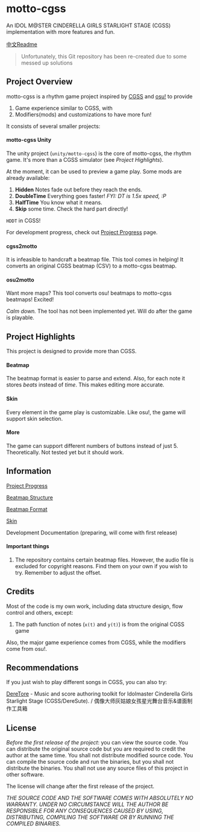 ﻿# motto-cgss

An IDOL M@STER CINDERELLA GIRLS STARLIGHT STAGE (CGSS) implementation with more features and fun.

[中文Readme](https://logu.co/motto-cgss/)

> Unfortunately, this Git repository has been re-created due to some messed up solutions

## Project Overview

motto-cgss is a rhythm game project inspired by [CGSS](http://cinderella.idolmaster.jp/sl-stage/) and [osu!](http://osu.ppy.sh) to provide

1. Game experience similar to CGSS, with
2. Modifiers(mods) and customizations to have more fun!

It consists of several smaller projects:

#### motto-cgss Unity

The unity project (`unity/motto-cgss`) is the core of motto-cgss, the rhythm game. It's more than a CGSS simulator (see *Project Highlights*).

At the moment, it can be used to preview a game play. Some mods are already available: 

1. **Hidden** Notes fade out before they reach the ends.
2. **DoubleTime** Everything goes faster! *FYI: DT is 1.5x speed, :P*
3. **HalfTime** You know what it means.
4. **Skip** some time. Check the hard part directly!

`HDDT` in CGSS!

For development progress, check out [Project Progress](https://github.com/logchan/motto-cgss/wiki/project-progress) page.

#### cgss2motto

It is infeasible to handcraft a beatmap file. This tool comes in helping! It converts an original CGSS beatmap (CSV) to a motto-cgss beatmap.

#### osu2motto

Want more maps? This tool converts osu! beatmaps to motto-cgss beatmaps! Excited!

*Calm down.* The tool has not been implemented yet. Will do after the game is playable.

## Project Highlights

This project is designed to provide more than CGSS.

#### Beatmap

The beatmap format is easier to parse and extend. Also, for each note it stores *beats* instead of *time*. This makes editing more accurate.

#### Skin

Every element in the game play is customizable. Like osu!, the game will support skin selection.

#### More

The game can support different numbers of buttons instead of just 5. Theoretically. Not tested yet but it should work.

## Information

[Project Progress](https://github.com/logchan/motto-cgss/wiki/project-progress)

[Beatmap Structure](https://github.com/logchan/motto-cgss/wiki/beatmap)

[Beatmap Format](https://github.com/logchan/motto-cgss/wiki/beatmap-file)

[Skin](https://github.com/logchan/motto-cgss/wiki/skin)

Development Documentation (preparing, will come with first release)

#### Important things

1. The repository contains certain beatmap files. However, the audio file is excluded for copyright reasons. Find them on your own if you wish to try. Remember to adjust the offset.

## Credits

Most of the code is my own work, including data structure design, flow control and others, except:

1. The path function of notes (`x(t)` and `y(t)`) is from the original CGSS game

Also, the major game experience comes from CGSS, while the modifiers come from osu!.

## Recommendations

If you just wish to play different songs in CGSS, you can also try:

[DereTore](https://github.com/hozuki/DereTore) - Music and score authoring toolkit for Idolmaster Cinderella Girls Starlight Stage (CGSS/DereSute). / 偶像大师灰姑娘女孩星光舞台音乐&谱面制作工具箱

## License

*Before the first release of the project*: you can view the source code. You can distribute the original source code but you are required to credit the author at the same time. You shall not distribute modified source code. You can compile the source code and run the binaries, but you shall not distribute the binaries. You shall not use any source files of this project in other software.

The license will change after the first release of the project.

*THE SOURCE CODE AND THE SOFTWARE COMES WITH ABSOLUTELY NO WARRANTY. UNDER NO CIRCUMSTANCE WILL THE AUTHOR BE RESPONSIBLE FOR ANY CONSEQUENCES CAUSED BY USING, DISTRIBUTING, COMPILING THE SOFTWARE OR BY RUNNING THE COMPILED BINARIES.*
